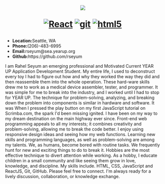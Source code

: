 
<h1 align="center">
  <a href="https://git.io/typing-svg">
    <img src="https://readme-typing-svg.herokuapp.com/?lines=Rahel,+Seyum;&center=true&size=30">
  </a>
  <p align="center">
  <a href="https://reactjs.org/" target="_blank"><img alt="React" src="https://img.shields.io/badge/-React-45b8d8?style=flat-square&logo=react&logoColor=white" /></a>
  <a href="https://git-scm.com/" target="_blank"><img alt="git" src="https://img.shields.io/badge/-Git-F05032?style=flat-square&logo=git&logoColor=white" /></a>
   <a href="https://html.spec.whatwg.org/" target="_blank"><img alt="html5" src="https://img.shields.io/badge/-HTML5-E34F26?style=flat-square&logo=html5&logoColor=white" /></a>
 
</p>
</h1>

<p align="left">
<ul><li><b>Location:</b>Seattle, WA</li> 
  <li><b>Phone:</b>(206)-483-6995</li> 
  <li><b>Email:</b>rseyum@sea.yearup.org</li>
  <li><b>Github:</b>https://github.com/rseyum</li>
  <!--<li><b>LinkedIn:</b>https://www.linkedin.com/in/rahel-seyum-b21b9a1b9/</li>-->
    </ul>
    I am Rahel Seyum an emerging professional and Motivated Current YEAR UP Application Development Student. My entire life, I used to deconstruct every toy I had to figure out how and why they worked the way they did and then reassemble them into the whole operation. These hard-ware skills drew me to work as a medical device assembler, tester, and programmer. It was simple for me to break into the industry, and I worked until I had to stop for YEAR UP. The technique for problem-solving, analyzing, and breaking down the problem into components is similar in hardware and software.
It was When I pressed the play button on my first JavaScript tutorial on Scrimba.com, the spark I'd been missing ignited. I have been on my way to my dream destination on the main highway ever since. Front-end web programming appeals to all my interests; it combines creativity and problem-solving, allowing me to break the code better. I enjoy using responsive design ideas and seeing how my web functions. Learning new skills and programming languages, as well as problem-solving are among my talents.
We, as humans, become bored with routine tasks. We frequently hunt for new and exciting things to do to break it. Hobbies are the most effective technique to divert attention while working. As a hobby, I educate children in a small community and like seeing them grow in love, knowledge, and discipline. My skills include. HTML, CSS, JavaScript and ReactJS, Git, GitHub.
Please feel free to connect. I'm always ready for a lively discussion, collaboration, or knowledge exchange.
    </p>
